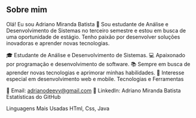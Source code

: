 ## Sobre mim

Olá! Eu sou Adriano Miranda Batista 👋
Sou estudante de Análise e Desenvolvimento de Sistemas no terceiro semestre e estou em busca de uma oportunidade de estágio.
Tenho paixão por desenvolver soluções inovadoras e aprender novas tecnologias.

🎓 Estudante de Análise e Desenvolvimento de Sistemas.
💻 Apaixonado por programação e desenvolvimento de software.
📚 Sempre em busca de aprender novas tecnologias e aprimorar minhas habilidades.
🌟 Interesse especial em desenvolvimento web e mobile.
Tecnologias e Ferramentas


📧 Email: adrianodeevv@gmail.com
💼 LinkedIn: Adriano Miranda Batista
Estatísticas do GitHub

Linguagens Mais Usadas
HTml, Css, Java 
